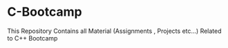 # C-Bootcamp
This Repository Contains all Material (Assignments , Projects etc...) Related to C++ Bootcamp 
